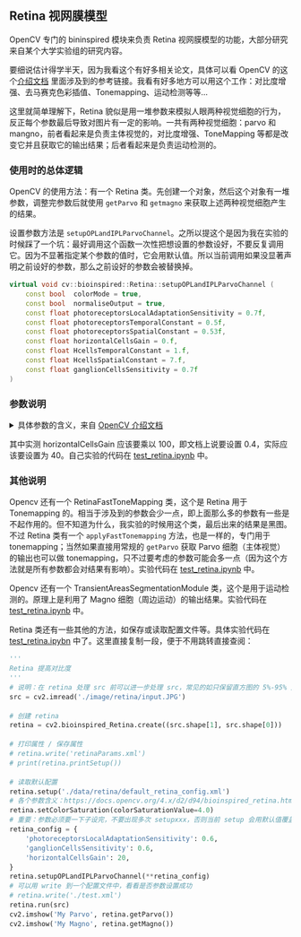 ## Retina 视网膜模型

OpenCV 专门的 bininspired 模块来负责 Retina 视网膜模型的功能，大部分研究来自某个大学实验组的研究内容。

要细说估计得学半天，因为我看这个有好多相关论文，具体可以看 OpenCV 的这个[介绍文档](https://docs.opencv.org/4.x/d2/d94/bioinspired_retina.html) 里面涉及到的参考链接。我看有好多地方可以用这个工作：对比度增强、去马赛克色彩插值、Tonemapping、运动检测等等...

这里就简单理解下，Retina 貌似是用一堆参数来模拟人眼两种视觉细胞的行为，反正每个参数最后导致对图片有一定的影响。一共有两种视觉细胞：parvo 和 mangno，前者看起来是负责主体视觉的，对比度增强、ToneMapping 等都是改变它并且获取它的输出结果；后者看起来是负责运动检测的。

### 使用时的总体逻辑
OpenCV 的使用方法：有一个 Retina 类。先创建一个对象，然后这个对象有一堆参数，调整完参数后就使用 `getParvo` 和 `getmagno` 来获取上述两种视觉细胞产生的结果。

设置参数方法是 `setupOPLandIPLParvoChannel`。之所以提这个是因为我在实验的时候踩了一个坑：最好调用这个函数一次性把想设置的参数设好，不要反复调用它。因为不显著指定某个参数的值时，它会用默认值。所以当前调用如果没显著声明之前设好的参数，那么之前设好的参数会被替换掉。

```cpp
virtual void cv::bioinspired::Retina::setupOPLandIPLParvoChannel (
    const bool  colorMode = true, 
    const bool  normaliseOutput = true,
    const float photoreceptorsLocalAdaptationSensitivity = 0.7f,
    const float photoreceptorsTemporalConstant = 0.5f,
    const float photoreceptorsSpatialConstant = 0.53f,
    const float horizontalCellsGain = 0.f,
    const float HcellsTemporalConstant = 1.f,
    const float HcellsSpatialConstant = 7.f,
    const float ganglionCellsSensitivity = 0.7f 
)
```

### 参数说明
<details>
    <summary> 
        具体参数的含义，来自 <a href=https://docs.opencv.org/4.x/d2/d94/bioinspired_retina.html>OpenCV 介绍文档</a>
    </summary>
    <br>
    <IMG src="image/0.5/1724331764822.png"/>
    <IMG src="image/0.5/1724331764822.png"/>
    <IMG src="image/0.5/1724331732264.png"/>
    <IMG src="image/0.5/1724331781586.png"/>
    <IMG src="image/0.5/1724331800491.png"/>
</details>

其中实测 horizontalCellsGain 应该要乘以 100，即文档上说要设置 0.4，实际应该要设置为 40。自己实验的代码在 [test_retina.ipynb](../code/test_retina.ipynb) 中。

### 其他说明

Opencv 还有一个 RetinaFastToneMapping 类，这个是 Retina 用于 Tonemapping 的。相当于涉及到的参数会少一点，即上面那么多的参数有一些是不起作用的。但不知道为什么，我实验的时候用这个类，最后出来的结果是黑图。不过 Retina 类有一个 `applyFastTonemapping` 方法，也是一样的，专门用于 tonemapping；当然如果直接用常规的 `getParvo` 获取 Parvo 细胞（主体视觉）的输出也可以做 tonemapping，只不过要考虑的参数可能会多一点（因为这个方法就是所有参数都会对结果有影响）。实验代码在 [test_retina.ipynb](../code/test_retina.ipynb) 中。

Opencv 还有一个 TransientAreasSegmentationModule 类，这个是用于运动检测的。原理上是利用了 Magno 细胞（周边运动）的输出结果。实验代码在 [test_retina.ipynb](../code/test_retina.ipynb) 中。

Retina 类还有一些其他的方法，如保存或读取配置文件等。具体实验代码在 [test_retina.ipybn](../code/test_retina.ipynb) 中了。这里直接复制一段，便于不用跳转直接查阅：
```python
'''
Retina 提高对比度
'''
# 说明：在 retina 处理 src 前可以进一步处理 src，常见的如只保留直方图的 5%-95% 之间的像素
src = cv2.imread('./image/retina/input.JPG')

# 创建 retina
retina = cv2.bioinspired_Retina.create((src.shape[1], src.shape[0]))
 
# 打印属性 / 保存属性
# retina.write('retinaParams.xml')
# print(retina.printSetup())

# 读取默认配置
retina.setup('./data/retina/default_retina_config.xml')
# 各个参数含义：https://docs.opencv.org/4.x/d2/d94/bioinspired_retina.html
retina.setColorSaturation(colorSaturationValue=4.0)
# 重要：参数必须要一下子设完，不要出现多次 setupxxx，否则当前 setup 会用默认值覆盖掉前面设好的参数！
retina_config = {
    'photoreceptorsLocalAdaptationSensitivity': 0.6, 
    'ganglionCellsSensitivity': 0.6, 
    'horizontalCellsGain': 20,
}
retina.setupOPLandIPLParvoChannel(**retina_config)
# 可以用 write 到一个配置文件中，看看是否参数设置成功
# retina.write('./test.xml') 
retina.run(src)
cv2.imshow('My Parvo', retina.getParvo())
cv2.imshow('My Magno', retina.getMagno())
```